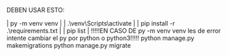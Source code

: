 DEBEN USAR ESTO:

| py -m venv venv |
| .\venv\Scripts\activate |
| pip install -r .\requirements.txt |
| pip list | 
!!!!!EN CASO DE py -m venv venv les de error intente cambiar el py por python o python3!!!!!
 python manage.py makemigrations
 python manage.py migrate
